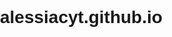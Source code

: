 # alessiacyt.github.io
<!DOCTYPE html>
<html>
  <head>
    <meta charset="UTF-8">
    <title>進階日語學習大綱 - Chapter 1</title>
    <style>
      /* CSS 樣式設定 */
      body {
        font-family: Arial, sans-serif;
        margin: 0;
        padding: 0;
      }

      header {
        background-color: #333;
        color: white;
        text-align: center;
        padding: 20px;
      }

      nav {
        background-color: #f2f2f2;
        overflow: hidden;
      }

      nav a {
        float: left;
        display: block;
        color: black;
        text-align: center;
        padding: 14px 16px;
        text-decoration: none;
        font-size: 18px;
      }

      nav a:hover {
        background-color: #ddd;
        color: black;
      }

      h1 {
        margin-top: 20px;
        margin-bottom: 20px;
      }

      .highlight {
        background-color: yellow;
      }

      ul {
        margin-top: 0;
        margin-bottom: 20px;
      }

      li {
        margin-bottom: 10px;
      }

      .vocab {
        font-weight: bold;
      }
    </style>
  </head>

  <body>
    <header>
      <h1>進階日語學習大綱</h1>
    </header>

    <nav>
      <a href="#chapter1">Chapter 1: 語法和詞彙</a>
      <a href="#chapter2">Chapter 2: 聽力和口語</a>
      <a href="#chapter3">Chapter 3: 閱讀和寫作</a>
      <a href="#chapter4">Chapter 4: 日本文化</a>
    </nav>

    <div id="chapter1">
      <h1>Chapter 1: 語法和詞彙</h1>
      <ul>
        <li>
          <span class="vocab">名詞</span>
          - 表示人、動物、物品、地方、時間等的名稱。
        </li>
        <li>
          <span class="vocab">動詞</span>
          - 表示動作、狀態、存在等的詞語。
        </li>
        <li>
          <span class="vocab">形容詞</span>
          - 表示事物的性質或狀態的詞語。
        </li>
        <li>
          <span class="vocab">助詞</span>
          - 用於語句結構，表示主語、動詞、受詞等之間的關係。
        </li>
      </ul>

      <h2>名詞</h2>
      <p>名詞是用來表示人、動物、物品、地方、時間等的名稱。在日語中，名詞不需要使用冠詞。</p>
      <p>例句：</p>
      <ul>
        <li>私は学生です。
        <li>猫は好きですか。
        <li>日本語の勉強をしています。
      </ul>
        這些例句中，名詞被用來表示人（私、学生）、動物（猫）、事物（日本語の勉強）等。在這些例句中，名詞被用作主語或是受詞等。注意到在日語中，名詞通常不使用任何的冠詞，如英語的 "a" 或 "the"。

      <h2>動詞</h2>
      <p>在日語中，動詞是一個非常重要的詞類，用來表示動作或狀態。動詞可以分為五種活用形，分別為「未然形」、「連用形」、「終止形」、「連體形」和「已然形」。這些形式會根據句子的結構和意思進行變化，所以在學習日語時，動詞的學習非常重要。</p>
      <p>例句：</p>
      <ul>
        <li>私は日本に行きます。
        <li>私はラーメンを食べます。
      </ul>
      <h2>形容詞</h2>
      <p>形容詞是一個用來形容名詞或代詞的詞類，在日語中通常會在名詞前面使用。形容詞可以分為兩種類型，一種是「い形容詞」，一種是「な形容詞」。</p>
      <p>例句：</p>
      <ul>
        <li>これはとても面白い本です。
        <li>そのビルは高いです。
      </ul>
      <h2>助詞</h2>
      <p>在日語中，助詞是一個非常重要的詞類，用來標示句子中各個成分之間的關係。不同的助詞可以表達不同的意思，所以學習助詞也是日語學習中非常重要的一部分。</p>
      <p>例如：</p>
      <ul>
        <li>は (wa)：用於主語和主題
        <li>が (ga)：用於主語和句子的重點
        <li>を (wo)：用於動詞的直接受詞
        <li>に (ni)：用於時間、場所、目標
        <li>で (de)：用於動作的場所、手段等
      </ul>

    <div id="chapter2">

      <h1>Chapter 2: 聽力和口語</h1>
      <ul>
<h2>聽力練習</h2>

<audio controls>
  <source src="‪‪https://drive.google.com/file/d/12fSNr4b4-_lqf9xTIfVjQHfZZGlsVebF/view?usp=share_link" type="MPEG-4 音訊 (.m4a)">
</audio>


	<p>請聆聽下面的對話，回答問題：</p>
	<p>男：すみません、この近くにコンビニはありますか？</p>
	<p>女：はい、この角を右に曲がって、まっすぐ行くと、セブンイレブンがあります。</p>
	<p>男：ありがとうございます。</p>
	<p>問題：どこにコンビニがありますか？</p>
	<p>答案：この角を右に曲がって、まっすぐ行くと、セブンイレブンがあります。</p>
	<h2>口語練習</h2>
	<p>以下是幾句常用的日語口語：</p>
	<ul>
		<li>おはようございます。（早安）</li>
		<li>こんにちは。（午安）</li>
		<li>こんばんは。（晚安）</li>
		<li>ありがとう。（謝謝）</li>
		<li>ごめんなさい。（對不起）</li>
	</ul>
	<p>請在下方練習發音：</p>
	<ul>
		<li>おはようございます。</li>
		<li>こんにちは。</li>
		<li>こんばんは。</li>
		<li>ありがとう。</li>
		<li>ごめんなさい。</li>
	</ul>
</html>
